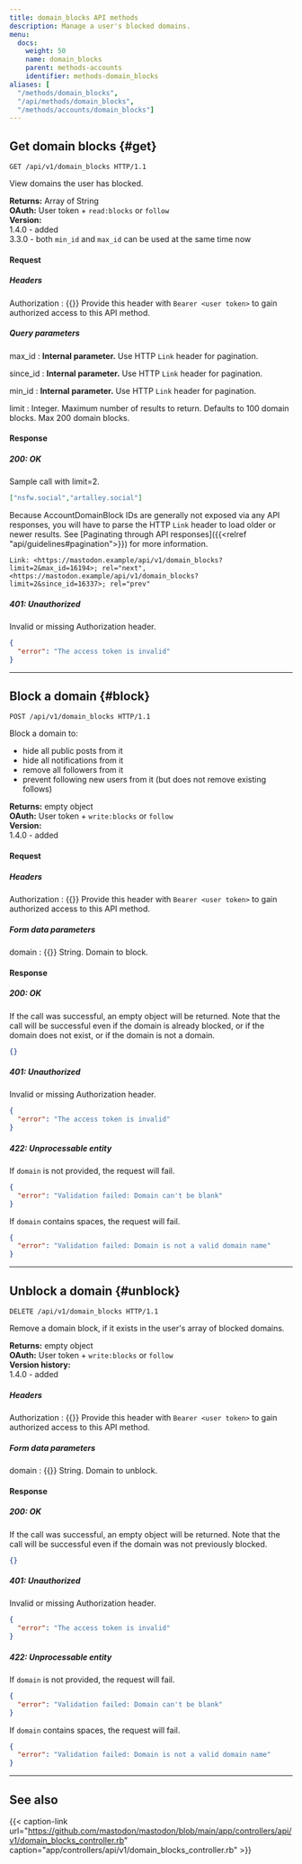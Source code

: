 ```yaml
---
title: domain_blocks API methods
description: Manage a user's blocked domains.
menu:
  docs:
    weight: 50
    name: domain_blocks
    parent: methods-accounts
    identifier: methods-domain_blocks
aliases: [
  "/methods/domain_blocks",
  "/api/methods/domain_blocks",
  "/methods/accounts/domain_blocks"]
---
```


<style>
#TableOfContents ul ul ul {display: none}
</style>

## Get domain blocks {#get}

```http
GET /api/v1/domain_blocks HTTP/1.1
```

View domains the user has blocked.

**Returns:** Array of String\
**OAuth:** User token + `read:blocks` or `follow`\
**Version:**\
1.4.0 - added\
3.3.0 - both `min_id` and `max_id` can be used at the same time now

#### Request
##### Headers

Authorization
: {{<required>}} Provide this header with `Bearer <user token>` to gain authorized access to this API method.

##### Query parameters

max_id 
: **Internal parameter.** Use HTTP `Link` header for pagination.

since_id
: **Internal parameter.** Use HTTP `Link` header for pagination.

min_id
: **Internal parameter.** Use HTTP `Link` header for pagination.

limit
: Integer. Maximum number of results to return. Defaults to 100 domain blocks. Max 200 domain blocks.

#### Response
##### 200: OK

Sample call with limit=2.

```json
["nsfw.social","artalley.social"]
```

Because AccountDomainBlock IDs are generally not exposed via any API responses, you will have to parse the HTTP `Link` header to load older or newer results. See [Paginating through API responses]({{<relref "api/guidelines#pagination">}}) for more information.

```http
Link: <https://mastodon.example/api/v1/domain_blocks?limit=2&max_id=16194>; rel="next", <https://mastodon.example/api/v1/domain_blocks?limit=2&since_id=16337>; rel="prev"
```

##### 401: Unauthorized

Invalid or missing Authorization header.

```json
{
  "error": "The access token is invalid"
}
```

---

## Block a domain {#block}

```http
POST /api/v1/domain_blocks HTTP/1.1
```

Block a domain to:
- hide all public posts from it
- hide all notifications from it
- remove all followers from it
- prevent following new users from it (but does not remove existing follows)

**Returns:** empty object\
**OAuth:** User token + `write:blocks` or `follow`\
**Version:**\
1.4.0 - added

#### Request

##### Headers

Authorization
: {{<required>}} Provide this header with `Bearer <user token>` to gain authorized access to this API method.

##### Form data parameters

domain
: {{<required>}} String. Domain to block.

#### Response
##### 200: OK

If the call was successful, an empty object will be returned. Note that the call will be successful even if the domain is already blocked, or if the domain does not exist, or if the domain is not a domain.

```json
{}
```

##### 401: Unauthorized

Invalid or missing Authorization header.

```json
{
  "error": "The access token is invalid"
}
```

##### 422: Unprocessable entity

If `domain` is not provided, the request will fail.

```json
{
  "error": "Validation failed: Domain can't be blank"
}
```

If `domain` contains spaces, the request will fail.

```json
{
  "error": "Validation failed: Domain is not a valid domain name"
}
```

---

## Unblock a domain {#unblock}

```http
DELETE /api/v1/domain_blocks HTTP/1.1
```

Remove a domain block, if it exists in the user's array of blocked domains.

**Returns:** empty object\
**OAuth:** User token + `write:blocks` or `follow`\
**Version history:**\
1.4.0 - added

##### Headers

Authorization
: {{<required>}} Provide this header with `Bearer <user token>` to gain authorized access to this API method.

##### Form data parameters

domain
: {{<required>}} String. Domain to unblock.

#### Response
##### 200: OK

If the call was successful, an empty object will be returned. Note that the call will be successful even if the domain was not previously blocked.

```json
{}
```

##### 401: Unauthorized

Invalid or missing Authorization header.

```json
{
  "error": "The access token is invalid"
}
```

##### 422: Unprocessable entity

If `domain` is not provided, the request will fail.

```json
{
  "error": "Validation failed: Domain can't be blank"
}
```

If `domain` contains spaces, the request will fail.

```json
{
  "error": "Validation failed: Domain is not a valid domain name"
}
```

---

## See also

{{< caption-link url="https://github.com/mastodon/mastodon/blob/main/app/controllers/api/v1/domain_blocks_controller.rb" caption="app/controllers/api/v1/domain_blocks_controller.rb" >}}